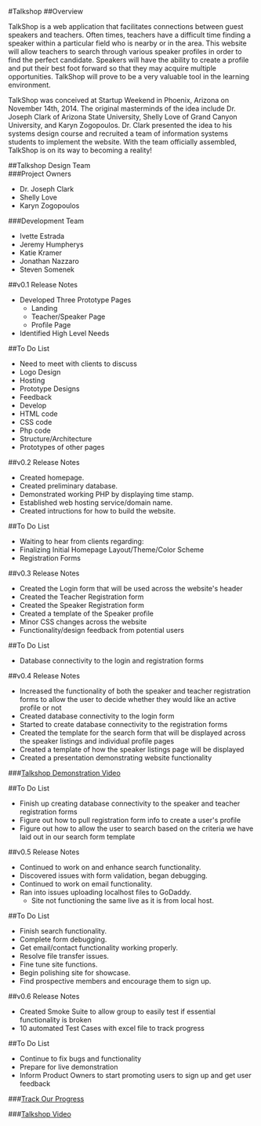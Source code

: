 #Talkshop
##Overview

TalkShop is a web application that facilitates connections between guest speakers and teachers. Often times, teachers have a difficult time finding a speaker within a particular field who is nearby or in the area. This website will allow teachers to search through various speaker profiles in order to find the perfect candidate. Speakers will have the ability to create a profile and put their best foot forward so that they may acquire multiple opportunities. TalkShop will prove to be a very valuable tool in the learning environment. 
  
TalkShop was conceived at Startup Weekend in Phoenix, Arizona on November 14th, 2014. The original masterminds of the idea include Dr. Joseph Clark of Arizona State University, Shelly Love of Grand Canyon University, and Karyn Zogopoulos. Dr. Clark presented the idea to his systems design course and recruited a team of information systems students to implement the website. With the team officially assembled, TalkShop is on its way to becoming a reality!

  
##Talkshop Design Team  
###Project Owners  
* Dr. Joseph Clark
* Shelly Love
* Karyn Zogopoulos
  

###Development Team
* Ivette Estrada
* Jeremy Humpherys
* Katie Kramer
* Jonathan Nazzaro
* Steven Somenek  
  

##v0.1 Release Notes
* Developed Three Prototype Pages
  * Landing
  * Teacher/Speaker Page
  * Profile Page
* Identified High Level Needs

##To Do List  
*  Need to meet with clients to discuss
  *  Logo Design
  *  Hosting
  *  Prototype Designs
  *  Feedback
*  Develop
  *  HTML code
  *  CSS code
  *  Php code
  *  Structure/Architecture
  *  Prototypes of other pages  

##v0.2 Release Notes
* Created homepage.
* Created preliminary database.
* Demonstrated working PHP by displaying time stamp.
* Established web hosting service/domain name.
* Created intructions for how to build the website.

##To Do List
*   Waiting to hear from clients regarding:
  *   Finalizing Initial Homepage Layout/Theme/Color Scheme
  *   Registration Forms
  
##v0.3 Release Notes
* Created the Login form that will be used across the website's header
* Created the Teacher Registration form
* Created the Speaker Registration form
* Created a template of the Speaker profile
* Minor CSS changes across the website 
* Functionality/design feedback from potential users

##To Do List
* Database connectivity to the login and registration forms

##v0.4 Release Notes
* Increased the functionality of both the speaker and teacher registration forms to allow the user to decide whether they would like an active profile or not
* Created database connectivity to the login form
* Started to create database connectivity to the registration forms
* Created the template for the search form that will be displayed across the speaker listings and individual profile pages
* Created a template of how the speaker listings page will be displayed
* Created a presentation demonstrating website functionality 

###[Talkshop Demonstration Video](https://www.youtube.com/watch?v=fGdxvSO_428)

##To Do List
* Finish up creating database connectivity to the speaker and teacher registration forms
* Figure out how to pull registration form info to create a user's profile
* Figure out how to allow the user to search based on the criteria we have laid out in our search form template

##v0.5 Release Notes
* Continued to work on and enhance search functionality. 
* Discovered issues with form validation, began debugging. 
* Continued to work on email functionality. 
* Ran into issues uploading localhost files to GoDaddy. 
  * Site not functioning the same live as it is from local host.

##To Do List
* Finish search functionality.
* Complete form debugging. 
* Get email/contact functionality working properly.
* Resolve file transfer issues.
* Fine tune site functions.
* Begin polishing site for showcase.
* Find prospective members and encourage them to sign up.


##v0.6 Release Notes
* Created Smoke Suite to allow group to easily test if essential functionality is broken
* 10 automated Test Cases with excel file to track progress

##To Do List
* Continue to fix bugs and functionality
* Prepare for live demonstration
* Inform Product Owners to start promoting users to sign up and get user feedback


###[Track Our Progress](https://waffle.io/asu-cis-capstone/talkshop)

###[Talkshop Video](http://t.co/hDJQhBq9YR)

